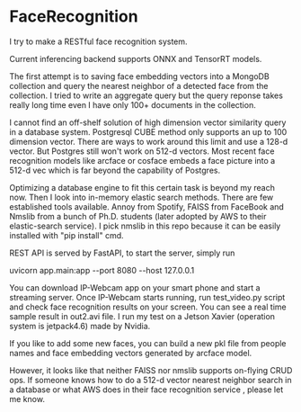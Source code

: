 # FaceRecognition

I try to make a RESTful face recognition system.

Current inferencing backend supports ONNX and TensorRT models. 

The first attempt is to saving face embedding vectors into a MongoDB collection and query the nearest neighbor of a detected face from the collection. I tried to write an aggregate query but the query reponse takes really long time even I have only 100+ documents in the collection. 

I cannot find an off-shelf solution of high dimension vector similarity query in a database system. Postgresql CUBE method only supports an up to 100 dimension vector. There are ways to work around this limit and use a 128-d vector. But Postgres still won't work on 512-d vectors. Most recent face recognition models like arcface or cosface embeds a face picture into a 512-d vec which is far beyond the capability of Postgres.

Optimizing a database engine to fit this certain task is beyond my reach now. Then I look into in-memory elastic search methods. There are few established tools available. Annoy from Spotify, FAISS from FaceBook and Nmslib from a bunch of Ph.D. students (later adopted by AWS to their elastic-search service). I pick nmslib in this repo because it can be easily installed with "pip install" cmd. 

REST API is served by FastAPI, to start the server, simply run

uvicorn app.main:app --port 8080 --host 127.0.0.1

You can download IP-Webcam app on your smart phone and start a streaming server. Once IP-Webcam starts running, run test_video.py script and check face recognition results on your screen. You can see a real time sample result in out2.avi file. I run my test on a Jetson Xavier (operation system is jetpack4.6) made by Nvidia.

If you like to add some new faces, you can build a new pkl file from people names and face embedding vectors generated by arcface model.

However, it looks like that neither FAISS nor nmslib supports on-flying CRUD ops. If someone knows how to do a 512-d vector nearest neighbor search in a database or what AWS does in their face recognition service , please let me know.
